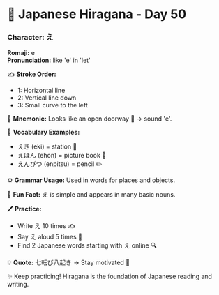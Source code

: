 # 📖 Japanese Hiragana - Day 50

### Character: え  
**Romaji:** e  
**Pronunciation:** like 'e' in 'let'  

✍️ **Stroke Order:**  
- 1: Horizontal line
- 2: Vertical line down
- 3: Small curve to the left

📝 **Mnemonic:** Looks like an open doorway 🚪 → sound 'e'.  

📌 **Vocabulary Examples:**  
- えき (eki) = station 🚉
- えほん (ehon) = picture book 📖
- えんぴつ (enpitsu) = pencil ✏️

⚙️ **Grammar Usage:** Used in words for places and objects.  

🎉 **Fun Fact:** え is simple and appears in many basic nouns.  

🖊️ **Practice:**  
- Write え 10 times ✍️
- Say え aloud 5 times 🎤
- Find 2 Japanese words starting with え online 🔍

💡 **Quote:** 七転び八起き → Stay motivated 💪  

✨ Keep practicing! Hiragana is the foundation of Japanese reading and writing.
